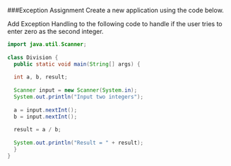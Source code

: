 <!--djw:done-->
###Exception Assignment
Create a new application using the code below.

Add Exception Handling to the following code to handle if the user tries to enter zero as the second integer.
```java
import java.util.Scanner;
 
class Division {
  public static void main(String[] args) {
 
  int a, b, result;
 
  Scanner input = new Scanner(System.in);
  System.out.println("Input two integers");
 
  a = input.nextInt();
  b = input.nextInt();
 
  result = a / b;
 
  System.out.println("Result = " + result);
  }
}
```

